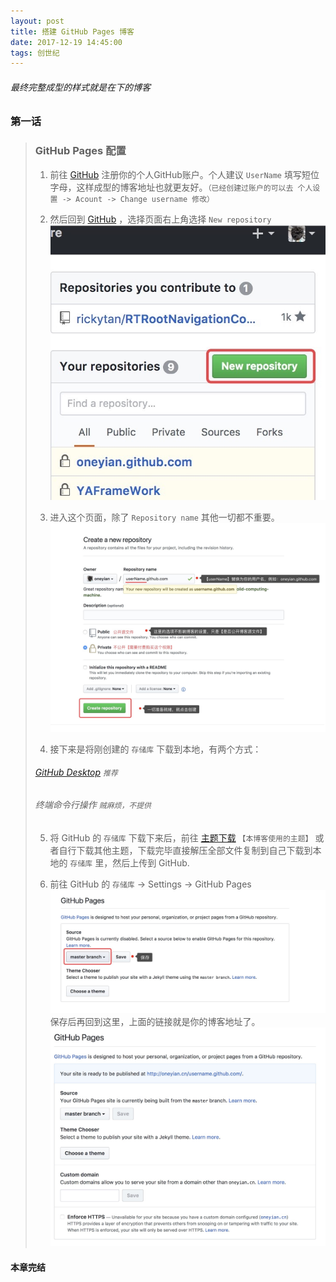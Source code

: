 ```yaml
---
layout: post
title: 搭建 GitHub Pages 博客
date: 2017-12-19 14:45:00
tags: 创世纪
---
```


###### 最终完整成型的样式就是在下的博客

### 第一话 

> ### GitHub Pages 配置
> 
> 1. 前往 [GitHub](https://github.com) 注册你的个人GitHub账户。个人建议 `UserName` 填写短位字母，这样成型的博客地址也就更友好。`（已经创建过账户的可以去 个人设置 -> Acount -> Change username 修改）`
> 
> 2. 然后回到 [GitHub](https://github.com) ，选择页面右上角选择 `New repository` 
> ![1](/assets/2017-12-20/1.jpg)
> 
> 3. 进入这个页面，除了 `Repository name` 其他一切都不重要。
> ![2](/assets/2017-12-20/2.jpg)
> 
> 4. 接下来是将刚创建的 `存储库` 下载到本地，有两个方式：
> ###### [GitHub Desktop](https://desktop.github.com/) `推荐`
> ###### 终端命令行操作 `贼麻烦，不提供`
> 
> 5. 将 GitHub 的 `存储库` 下载下来后，前往 [主题下载](https://github.com/onevcat/vno-jekyll) `【本博客使用的主题】` 或者自行下载其他主题，下载完毕直接解压全部文件复制到自己下载到本地的 `存储库` 里，然后上传到 GitHub.
> 
> 6.  前往 GitHub 的 `存储库` -> Settings -> GitHub Pages 
> ![3](/assets/2017-12-20/3.jpg)
>  保存后再回到这里，上面的链接就是你的博客地址了。
> ![4](/assets/2017-12-20/4.jpg)
> 

#### 本章完结



